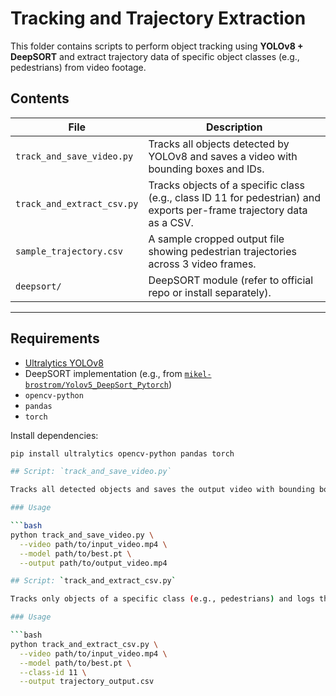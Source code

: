 # Tracking and Trajectory Extraction

This folder contains scripts to perform object tracking using **YOLOv8 + DeepSORT** and extract trajectory data of specific object classes (e.g., pedestrians) from video footage.

## Contents

| File | Description |
|------|-------------|
| `track_and_save_video.py` | Tracks all objects detected by YOLOv8 and saves a video with bounding boxes and IDs. |
| `track_and_extract_csv.py` | Tracks objects of a specific class (e.g., class ID 11 for pedestrian) and exports per-frame trajectory data as a CSV. |
| `sample_trajectory.csv` | A sample cropped output file showing pedestrian trajectories across 3 video frames. |
| `deepsort/` | DeepSORT module (refer to official repo or install separately). |

---

## Requirements

- [Ultralytics YOLOv8](https://github.com/ultralytics/ultralytics)
- DeepSORT implementation (e.g., from [`mikel-brostrom/Yolov5_DeepSort_Pytorch`](https://github.com/mikel-brostrom/Yolov5_DeepSort_Pytorch))
- `opencv-python`
- `pandas`
- `torch`

Install dependencies:

```bash
pip install ultralytics opencv-python pandas torch

## Script: `track_and_save_video.py`

Tracks all detected objects and saves the output video with bounding boxes and ID labels.

### Usage

```bash
python track_and_save_video.py \
  --video path/to/input_video.mp4 \
  --model path/to/best.pt \
  --output path/to/output_video.mp4

## Script: `track_and_extract_csv.py`

Tracks only objects of a specific class (e.g., pedestrians) and logs their positions frame-by-frame to a CSV file.

### Usage

```bash
python track_and_extract_csv.py \
  --video path/to/input_video.mp4 \
  --model path/to/best.pt \
  --class-id 11 \
  --output trajectory_output.csv

